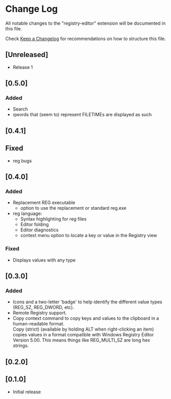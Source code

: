 # Change Log

All notable changes to the "registry-editor" extension will be documented in this file.

Check [Keep a Changelog](http://keepachangelog.com/) for recommendations on how to structure this file.

## [Unreleased]

- Release 1

## [0.5.0]
### Added
- Search
- qwords that (seem to) represent FILETIMEs are displayed as such

## [0.4.1]
## Fixed
- reg bugs

## [0.4.0]
### Added
- Replacement REG executable
    - option to use the replacement or standard reg.exe
- reg language:
    - Syntax highlighting for reg files
    - Editor folding
    - Editor diagnostics
    - context menu option to locate a key or value in the Registry view
### Fixed
- Displays values with any type


## [0.3.0]
### Added
- Icons and a two-letter 'badge' to help identify the different value types (REG_SZ, REG_DWORD, etc).
- Remote Registry support.
- Copy context command to copy keys and values to the clipboard in a human-readable format.\
    Copy (strict) (available by holding ALT when right-clicking an item) copies values in a format compatible with Windows Registry Editor Version 5.00. This means things like REG_MULTI_SZ are long hex strings.

## [0.2.0]
## [0.1.0]
- Initial release
